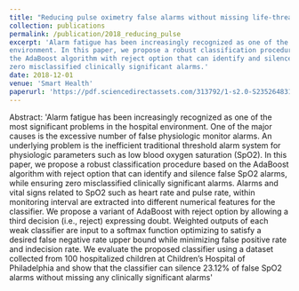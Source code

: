 ```yaml
---
title: "Reducing pulse oximetry false alarms without missing life‐threatening events"
collection: publications
permalink: /publication/2018_reducing_pulse
excerpt: 'Alarm fatigue has been increasingly recognized as one of the most significant problems in the hospital
environment. In this paper, we propose a robust classification procedure based on
the AdaBoost algorithm with reject option that can identify and silence false SpO2 alarms, while ensuring
zero misclassified clinically significant alarms.'
date: 2018-12-01
venue: 'Smart Health'
paperurl: 'https://pdf.sciencedirectassets.com/313792/1-s2.0-S2352648318X0004X/1-s2.0-S2352648318300370/am.pdf?X-Amz-Security-Token=IQoJb3JpZ2luX2VjEAIaCXVzLWVhc3QtMSJIMEYCIQCHzy9sjD0qmTyU00NzB%2FxmV9vce5mNgec7x%2B%2B%2BAqfRzwIhAKefAd0lHtjInkWIkbGH2%2FknuOaILESKdDNofpdHIYFCKtsECMv%2F%2F%2F%2F%2F%2F%2F%2F%2F%2FwEQBBoMMDU5MDAzNTQ2ODY1Igw3IVUiGGUg9JfqRxsqrwTl5gK%2B4%2FgrP7%2BranPHhB%2BlWU8EP%2FM5N%2BbNn%2BClILastbfcuor6b2RiiIetNV6RwWz3Bgb0mWxAVPiV6ZfKxtskvh0k3HvrgjNmOym3TaMREcqfzJM2nHKF0Jw%2BLnwUdU%2BuxtnQXEssqeQhDCYMKn7zXTwNdAiU3KYxq2fA7AURB2jX3%2FWUxDDlshGwASx7vpamjZwVraP3qsB3de2X5NXi%2BcjgVheOAqgKMlV1HCkmDeUVe4KTi4ZEzvuIIkzc03DYauqCRtOix1gDG9bqXQ2sh6JGuB9Q9ZG%2BZjcxCIzZBB%2FXCU3ti%2F0I0BYo0Va%2Bk3%2FckZYl6YZvOZNnt3jXHu2a0f%2BoZIwHL0gXQxkNHQkgbPDl%2FV%2FjUY6xuRyq1hlGZ71nvsXLox8GFoL%2BuQxeKGJOMlX2%2BcAg45OIsq5%2BCuIMu%2FGvrDbwJhu6cbGyeTaOAdta8jXRelN1E451ry3uA5XjjCjveDRl216wJi%2Fa48t9UXLDhcGNh2xZXwEoKXSVb%2FlCsLii%2FioTlM31%2FKb8iknQnA4SwqiT4sAQ9sc9tcXGwOSMBUZSVZQrzojoVNSp3xhvGeQ%2FUYcDTAEgxLVbSCO70zNvHGgJ3j%2BVKifn48AfarjOWp7mXmnBf2m2fXYGNeTkFBXHPI0FSTOpoAEq7gcVN2FOvMxRdR3WKWJtCIPmTLPnMbzxsh3SRKgR2%2BV6M1ISpccJbxJ0kwVTSzdMFBLELUes2b5f%2FogsBpZBLGBVMO623JMGOqgBi6gOeedEvc4Av%2FQuv3r98BtoDwrUKxpDjyQwlmef%2BAxRMCaVL5llNHvrUZaeKzMRczip8wg1G%2FBD%2FUYIfhizPqXG1HcvoM87Im0kdESGNtaCKJHZLM1ZtbKv4g1G6XtF0596lKFbz8r%2BHbsI0qyu5p2qKKKjvpTLWK1%2FJFNwmd8VxJmQ8zJQ5l9AbqphIi4kP9blcVkVui5mzwVPqBAeYn27ktcpaMWp&X-Amz-Algorithm=AWS4-HMAC-SHA256&X-Amz-Date=20220508T014123Z&X-Amz-SignedHeaders=host&X-Amz-Expires=300&X-Amz-Credential=ASIAQ3PHCVTY2OG72J7T%2F20220508%2Fus-east-1%2Fs3%2Faws4_request&X-Amz-Signature=5cfb9b82d58f54ab8745ab16e5a16603f51c22cda131e297f3259b27e2f99f00&hash=4532f1e86f264bdf42d9f8f31045a81a6066f0811bb8365e936bec77be9c4633&host=68042c943591013ac2b2430a89b270f6af2c76d8dfd086a07176afe7c76c2c61&pii=S2352648318300370&tid=pdf-9b6de0f8-ba5e-49c9-b013-d84d9a2162e5&sid=89d936f489c966443c0bf22704ebe632a0d8gxrqa&type=client'
---
```

Abstract: 'Alarm fatigue has been increasingly recognized as one of the most significant problems in the hospital
environment. One of the major causes is the excessive number of false physiologic monitor alarms. An
underlying problem is the inefficient traditional threshold alarm system for physiologic parameters such as
low blood oxygen saturation (SpO2). In this paper, we propose a robust classification procedure based on
the AdaBoost algorithm with reject option that can identify and silence false SpO2 alarms, while ensuring
zero misclassified clinically significant alarms. Alarms and vital signs related to SpO2 such as heart rate and
pulse rate, within monitoring interval are extracted into different numerical features for the classifier. We
propose a variant of AdaBoost with reject option by allowing a third decision (i.e., reject) expressing doubt.
Weighted outputs of each weak classifier are input to a softmax function optimizing to satisfy a desired false
negative rate upper bound while minimizing false positive rate and indecision rate. We evaluate the proposed
classifier using a dataset collected from 100 hospitalized children at Children’s Hospital of Philadelphia and
show that the classifier can silence 23.12% of false SpO2 alarms without missing any clinically significant
alarms'
